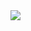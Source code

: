 <img src="https://raw.githubusercontent.com/4uffin/projectsspace/refs/heads/main/notesapp/notesapp.png">